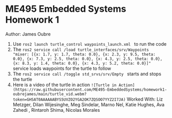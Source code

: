 # ME495 Embedded Systems Homework 1
Author: James Oubre
1. Use `ros2 launch turtle_control waypoints_launch.xml ` to run the code
2. The `ros2 service call /load turtle_interfaces/srv/Waypoints "mixer: [{x: 1.7, y: 1.7, theta: 0.0}, {x: 2.3, y: 9.5, theta: 0.0}, {x: 7.3, y: 2.5, theta: 0.0}, {x: 4.3, y: 2.5, theta: 0.0}, {x: 8.3, y: 1.4, theta: 0.0}, {x: 4.3, y: 5.2, theta: 0.0}]"` service loads waypoints for the turtle to follow
3. The `ros2 service call /toggle std_srvs/srv/Empty ` starts and stops the turtle
4. Here is a video of the turtle in action
   `![Turtle in Action] (https://raw.githubusercontent.com/ME495-EmbeddedSystems/homework1-oubrejames/main/turtle_vid.webm?token=GHSAT0AAAAAABYS5UVZO2YGA2OK7ZQSOO7YYZ2I7JA)`
Worked With: Liz Metzger, Dilan Wijesinghe, Meg Sindelar, Marno Nel, Katie Hughes, Ava Zahedi , Rintaroh Shima, Nicolas Morales